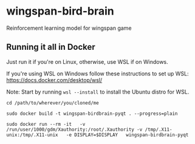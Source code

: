 # wingspan-bird-brain
Reinforcement learning model for wingspan game


## Running it all in Docker

Just run it if you're on Linux, otherwise, use WSL if on Windows.

If you're using WSL on Windows follow these instructions to set up WSL: https://docs.docker.com/desktop/wsl/

Note: Start by running `wsl --install` to install the Ubuntu distro for WSL.

```
cd /path/to/wherever/you/cloned/me
```

```
sudo docker build -t wingspan-birdbrain-pyqt . --progress=plain 
```

```
sudo docker run --rm -it   -v /run/user/1000/gdm/Xauthority:/root/.Xauthority -v /tmp/.X11-unix:/tmp/.X11-unix   -e DISPLAY=$DISPLAY   wingspan-birdbrain-pyqt
```


